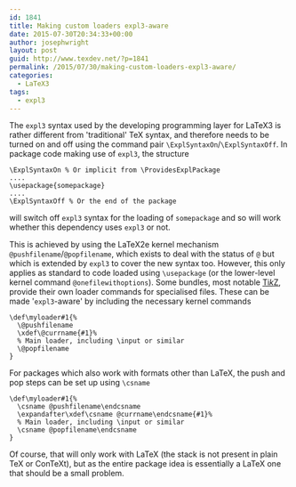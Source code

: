 ```yaml
---
id: 1841
title: Making custom loaders expl3-aware
date: 2015-07-30T20:34:33+00:00
author: josephwright
layout: post
guid: http://www.texdev.net/?p=1841
permalink: /2015/07/30/making-custom-loaders-expl3-aware/
categories:
  - LaTeX3
tags:
  - expl3
---
```

The <code>expl3</code> syntax used by the developing programming layer for LaTeX3 is rather different from 'traditional' TeX syntax, and therefore needs to be turned on and off using the command pair <code>\ExplSyntaxOn</code>/<code>\ExplSyntaxOff</code>. In package code making use of <code>expl3</code>, the structure

<pre><code>\ExplSyntaxOn % Or implicit from \ProvidesExplPackage
....
\usepackage{somepackage}
....
\ExplSyntaxOff % Or the end of the package
</code></pre>

will switch off <code>expl3</code> syntax for the loading of <code>somepackage</code> and so will work whether this dependency uses <code>expl3</code> or not.

This is achieved by using the LaTeX2e kernel mechanism <code>\@pushfilename</code>/<code>@popfilename</code>, which exists to deal with the status of <code>@</code> but which is extended by <code>expl3</code> to cover the new syntax too. However, this only applies as standard to code loaded using <code>\usepackage</code> (or the lower-level kernel command <code>\@onefilewithoptions</code>). Some bundles, most notable <a href="http://ctan.org/pkg/pgf">Ti<em>k</em>Z</a>, provide their own loader commands for specialised files. These can be made '<code>expl3</code>-aware' by including the necessary kernel commands

<pre><code>\def\myloader#1{%
  \@pushfilename
  \xdef\@currname{#1}%
  % Main loader, including \input or similar
  \@popfilename
} 
</code></pre>

For packages which also work with formats other than LaTeX, the push and pop steps can be set up using <code>\csname</code>

<pre><code>\def\myloader#1{%
  \csname @pushfilename\endcsname
  \expandafter\xdef\csname @currname\endcsname{#1}%
  % Main loader, including \input or similar
  \csname @popfilename\endcsname
}
</code></pre>

Of course, that will only work with LaTeX (the stack is not present in plain TeX or ConTeXt), but as the entire package idea is essentially a LaTeX one that should be a small problem.